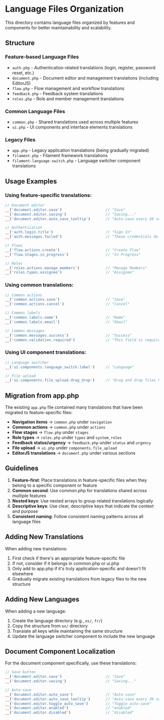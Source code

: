 # Language Files Organization

This directory contains language files organized by features and components for better maintainability and scalability.

## Structure

### Feature-based Language Files
- `auth.php` - Authentication related translations (login, register, password reset, etc.)
- `document.php` - Document editor and management translations (including EditorJS)
- `flow.php` - Flow management and workflow translations
- `feedback.php` - Feedback system translations
- `roles.php` - Role and member management translations

### Common Language Files
- `common.php` - Shared translations used across multiple features
- `ui.php` - UI components and interface elements translations

### Legacy Files
- `app.php` - Legacy application translations (being gradually migrated)
- `filament.php` - Filament framework translations
- `filament-language-switch.php` - Language switcher component translations

## Usage Examples

### Using feature-specific translations:
```php
// Document editor
__('document.editor.save')                    // "Save"
__('document.editor.saving')                  // "Saving..."
__('document.editor.auto_save_tooltip')       // "Auto-save every 30 seconds when enabled"

// Authentication
__('auth.login.title')                        // "Sign In"
__('auth.messages.failed')                    // "These credentials do not match our records."

// Flows
__('flow.actions.create')                     // "Create Flow"
__('flow.stages.in_progress')                 // "In Progress"

// Roles
__('roles.actions.manage_members')            // "Manage Members"
__('roles.types.assignee')                    // "Assignee"
```

### Using common translations:
```php
// Common actions
__('common.actions.save')                     // "Save"
__('common.actions.cancel')                   // "Cancel"

// Common labels
__('common.labels.name')                      // "Name"
__('common.labels.email')                     // "Email"

// Common messages
__('common.messages.success')                 // "Success"
__('common.validation.required')              // "This field is required"
```

### Using UI component translations:
```php
// Language switcher
__('ui.components.language_switch.label')     // "Language"

// File upload
__('ui.components.file_upload.drag_drop')     // "Drag and drop files here or click to browse"
```

## Migration from app.php

The existing `app.php` file contained many translations that have been migrated to feature-specific files:

- **Navigation items** → `common.php` under `navigation`
- **Common actions** → `common.php` under `actions`
- **Flow stages** → `flow.php` under `stages`
- **Role types** → `roles.php` under `types` and `system_roles`
- **Feedback status/urgency** → `feedback.php` under `status` and `urgency`
- **File upload** → `ui.php` under `components.file_upload`
- **EditorJS translations** → `document.php` under various sections

## Guidelines

1. **Feature-first**: Place translations in feature-specific files when they belong to a specific component or feature
2. **Common second**: Use common.php for translations shared across multiple features
3. **Nested keys**: Use nested arrays to group related translations logically
4. **Descriptive keys**: Use clear, descriptive keys that indicate the context and purpose
5. **Consistent naming**: Follow consistent naming patterns across all language files

## Adding New Translations

When adding new translations:
1. First check if there's an appropriate feature-specific file
2. If not, consider if it belongs in common.php or ui.php
3. Only add to app.php if it's truly application-specific and doesn't fit elsewhere
4. Gradually migrate existing translations from legacy files to the new structure

## Adding New Languages

When adding a new language:
1. Create the language directory (e.g., `es/`, `fr/`)
2. Copy the structure from `en/` directory
3. Translate all keys while maintaining the same structure
4. Update the language switcher component to include the new language

## Document Component Localization

For the document component specifically, use these translations:

```php
// Save button
__('document.editor.save')                    // "Save"
__('document.editor.saving')                  // "Saving..."

// Auto-save
__('document.editor.auto_save')               // "Auto-save"  
__('document.editor.auto_save_tooltip')       // "Auto-save every 30 seconds when enabled"
__('document.editor.toggle_auto_save')        // "Toggle auto-save"
__('document.editor.enabled')                 // "enabled"
__('document.editor.disabled')                // "disabled"
```